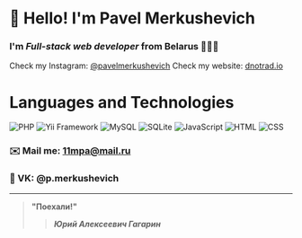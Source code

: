 # 👋 Hello! I'm **Pavel Merkushevich**
### I'm *Full-stack web developer* from Belarus 🌳🇧🇾
 Check my Instagram: [@pavelmerkushevich](https://www.instagram.com/pavelmerkushevich/)
 Check my website: [dnotrad.io](https://dnotrad.github.io/)
# Languages and Technologies 
![PHP](https://img.shields.io/badge/-PHP-090909?style=flat&logo=php)
![Yii Framework](https://img.shields.io/badge/-Yii%20Framework-090909?style=flat&logo=yiiframework)
![MySQL](https://img.shields.io/badge/-MySQL-090909?style=flat&logo=mysql)
![SQLite](https://img.shields.io/badge/-SQLite-090909?style=flat&logo=sqlite)
![JavaScript](https://img.shields.io/badge/-JavaScript-090909?style=flat&logo=javascript)
![HTML](https://img.shields.io/badge/-HTML-090909?style=flat&logo=html5)
![CSS](https://img.shields.io/badge/-CSS-090909?style=flat&logo=css3)
### ✉️ Mail me: 11mpa@mail.ru
### 📡 VK: @p.merkushevich
---
> **"Поехали!"**
>> ***Юрий Алексеевич Гагарин***
